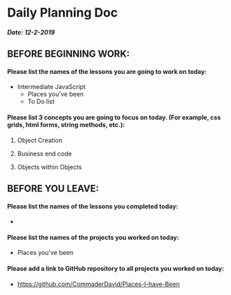 # Daily Planning Doc

##### Date: 12-2-2019

## BEFORE BEGINNING WORK:


#### Please list the names of the lessons you are going to work on today:

* Intermediate JavaScript
  * Places you've been
  * To Do list


#### Please list 3 concepts you are going to focus on today. (For example, css grids, html forms, string methods, etc.):

1. Object Creation

2. Business end code

3. Objects within Objects



## BEFORE YOU LEAVE:


#### Please list the names of the lessons you completed today:

*


#### Please list the names of the projects you worked on today:

* Places you've been

#### Please add a link to GitHub repository to all projects you worked on today:

* https://github.com/CommaderDavid/Places-I-have-Been
